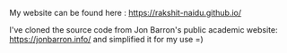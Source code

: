 My website can be found here : https://rakshit-naidu.github.io/

I've cloned the source code from Jon Barron's public academic website: https://jonbarron.info/ and simplified it for my use =)
